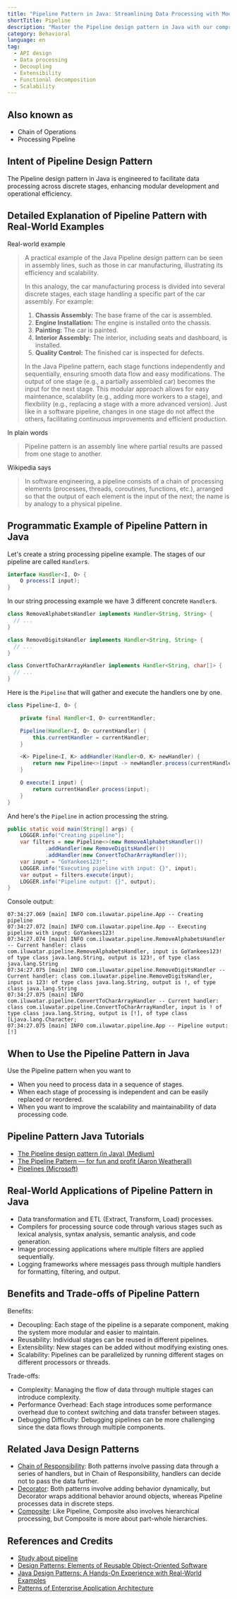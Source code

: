 ```yaml
---
title: "Pipeline Pattern in Java: Streamlining Data Processing with Modular Components"
shortTitle: Pipeline
description: "Master the Pipeline design pattern in Java with our comprehensive guide. Learn how to implement data processing in discrete stages for improved code scalability and flexibility. Ideal for developers looking to advance their software engineering skills."
category: Behavioral
language: en
tag:
  - API design
  - Data processing
  - Decoupling
  - Extensibility
  - Functional decomposition
  - Scalability
---
```


## Also known as

* Chain of Operations
* Processing Pipeline

## Intent of Pipeline Design Pattern

The Pipeline design pattern in Java is engineered to facilitate data processing across discrete stages, enhancing modular development and operational efficiency.

## Detailed Explanation of Pipeline Pattern with Real-World Examples

Real-world example

> A practical example of the Java Pipeline design pattern can be seen in assembly lines, such as those in car manufacturing, illustrating its efficiency and scalability.
>
> In this analogy, the car manufacturing process is divided into several discrete stages, each stage handling a specific part of the car assembly. For example:
>
> 1. **Chassis Assembly:** The base frame of the car is assembled.
> 2. **Engine Installation:** The engine is installed onto the chassis.
> 3. **Painting:** The car is painted.
> 4. **Interior Assembly:** The interior, including seats and dashboard, is installed.
> 5. **Quality Control:** The finished car is inspected for defects.
>
> In the Java Pipeline pattern, each stage functions independently and sequentially, ensuring smooth data flow and easy modifications. The output of one stage (e.g., a partially assembled car) becomes the input for the next stage. This modular approach allows for easy maintenance, scalability (e.g., adding more workers to a stage), and flexibility (e.g., replacing a stage with a more advanced version). Just like in a software pipeline, changes in one stage do not affect the others, facilitating continuous improvements and efficient production.

In plain words

> Pipeline pattern is an assembly line where partial results are passed from one stage to another.

Wikipedia says

> In software engineering, a pipeline consists of a chain of processing elements (processes, threads, coroutines, functions, etc.), arranged so that the output of each element is the input of the next; the name is by analogy to a physical pipeline.

## Programmatic Example of Pipeline Pattern in Java

Let's create a string processing pipeline example. The stages of our pipeline are called `Handler`s.

```java
interface Handler<I, O> {
    O process(I input);
}
```

In our string processing example we have 3 different concrete `Handler`s.

```java
class RemoveAlphabetsHandler implements Handler<String, String> {
  // ...
}

class RemoveDigitsHandler implements Handler<String, String> {
  // ...
}

class ConvertToCharArrayHandler implements Handler<String, char[]> {
  // ...
}
```

Here is the `Pipeline` that will gather and execute the handlers one by one.

```java
class Pipeline<I, O> {

    private final Handler<I, O> currentHandler;

    Pipeline(Handler<I, O> currentHandler) {
        this.currentHandler = currentHandler;
    }

    <K> Pipeline<I, K> addHandler(Handler<O, K> newHandler) {
        return new Pipeline<>(input -> newHandler.process(currentHandler.process(input)));
    }

    O execute(I input) {
        return currentHandler.process(input);
    }
}
```

And here's the `Pipeline` in action processing the string.

```java
public static void main(String[] args) {
    LOGGER.info("Creating pipeline");
    var filters = new Pipeline<>(new RemoveAlphabetsHandler())
            .addHandler(new RemoveDigitsHandler())
            .addHandler(new ConvertToCharArrayHandler());
    var input = "GoYankees123!";
    LOGGER.info("Executing pipeline with input: {}", input);
    var output = filters.execute(input);
    LOGGER.info("Pipeline output: {}", output);
}
```

Console output:

```
07:34:27.069 [main] INFO com.iluwatar.pipeline.App -- Creating pipeline
07:34:27.072 [main] INFO com.iluwatar.pipeline.App -- Executing pipeline with input: GoYankees123!
07:34:27.074 [main] INFO com.iluwatar.pipeline.RemoveAlphabetsHandler -- Current handler: class com.iluwatar.pipeline.RemoveAlphabetsHandler, input is GoYankees123! of type class java.lang.String, output is 123!, of type class java.lang.String
07:34:27.075 [main] INFO com.iluwatar.pipeline.RemoveDigitsHandler -- Current handler: class com.iluwatar.pipeline.RemoveDigitsHandler, input is 123! of type class java.lang.String, output is !, of type class java.lang.String
07:34:27.075 [main] INFO com.iluwatar.pipeline.ConvertToCharArrayHandler -- Current handler: class com.iluwatar.pipeline.ConvertToCharArrayHandler, input is ! of type class java.lang.String, output is [!], of type class [Ljava.lang.Character;
07:34:27.075 [main] INFO com.iluwatar.pipeline.App -- Pipeline output: [!]
```

## When to Use the Pipeline Pattern in Java

Use the Pipeline pattern when you want to

* When you need to process data in a sequence of stages.
* When each stage of processing is independent and can be easily replaced or reordered.
* When you want to improve the scalability and maintainability of data processing code.

## Pipeline Pattern Java Tutorials

* [The Pipeline design pattern (in Java) (Medium)](https://medium.com/@deepakbapat/the-pipeline-design-pattern-in-java-831d9ce2fe21)
* [The Pipeline Pattern — for fun and profit (Aaron Weatherall)](https://medium.com/@aaronweatherall/the-pipeline-pattern-for-fun-and-profit-9b5f43a98130)
* [Pipelines (Microsoft)](https://docs.microsoft.com/en-us/previous-versions/msp-n-p/ff963548(v=pandp.10))

## Real-World Applications of Pipeline Pattern in Java

* Data transformation and ETL (Extract, Transform, Load) processes.
* Compilers for processing source code through various stages such as lexical analysis, syntax analysis, semantic analysis, and code generation.
* Image processing applications where multiple filters are applied sequentially.
* Logging frameworks where messages pass through multiple handlers for formatting, filtering, and output.

## Benefits and Trade-offs of Pipeline Pattern

Benefits:

* Decoupling: Each stage of the pipeline is a separate component, making the system more modular and easier to maintain.
* Reusability: Individual stages can be reused in different pipelines.
* Extensibility: New stages can be added without modifying existing ones.
* Scalability: Pipelines can be parallelized by running different stages on different processors or threads.

Trade-offs:

* Complexity: Managing the flow of data through multiple stages can introduce complexity.
* Performance Overhead: Each stage introduces some performance overhead due to context switching and data transfer between stages.
* Debugging Difficulty: Debugging pipelines can be more challenging since the data flows through multiple components.

## Related Java Design Patterns

* [Chain of Responsibility](https://java-design-patterns.com/patterns/chain-of-responsibility/): Both patterns involve passing data through a series of handlers, but in Chain of Responsibility, handlers can decide not to pass the data further.
* [Decorator](https://java-design-patterns.com/patterns/decorator/): Both patterns involve adding behavior dynamically, but Decorator wraps additional behavior around objects, whereas Pipeline processes data in discrete steps.
* [Composite](https://java-design-patterns.com/patterns/composite/): Like Pipeline, Composite also involves hierarchical processing, but Composite is more about part-whole hierarchies.

## References and Credits

* [Study about pipeline](https://runtimehub.com/p/jdp@20240509:pipeline/)
* [Design Patterns: Elements of Reusable Object-Oriented Software](https://amzn.to/3w0pvKI)
* [Java Design Patterns: A Hands-On Experience with Real-World Examples](https://amzn.to/3yhh525)
* [Patterns of Enterprise Application Architecture](https://amzn.to/3WfKBPR)
